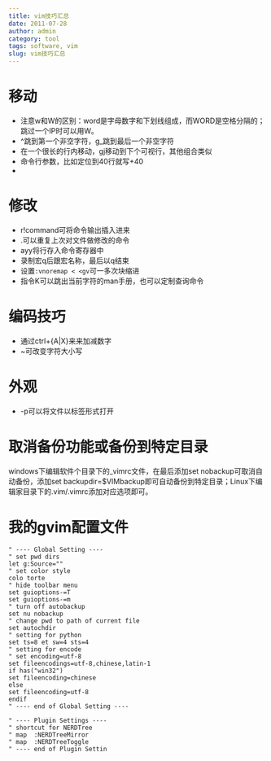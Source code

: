 ```yaml
---
title: vim技巧汇总
date: 2011-07-28
author: admin
category: tool
tags: software, vim
slug: vim技巧汇总
---
```


移动
====

-   注意w和W的区别：word是字母数字和下划线组成，而WORD是空格分隔的；跳过一个IP时可以用W。
-   \^跳到第一个非空字符，g\_跳到最后一个非空字符
-   在一个很长的行内移动，gj移动到下个可视行，其他组合类似
-   命令行参数，比如定位到40行就写+40
-   

修改
====

-   r!command可将命令输出插入进来
-   .可以重复上次对文件做修改的命令
-   ayy将行存入命令寄存器中
-   录制宏q后跟宏名称，最后以q结束
-   设置`:vnoremap < <gv`可一多次块缩进
-   指令K可以跳出当前字符的man手册，也可以定制查询命令

编码技巧
========

-   通过ctrl+{A|X}来来加减数字
-   \~可改变字符大小写

外观
====

-   -p可以将文件以标签形式打开

取消备份功能或备份到特定目录
============================

windows下编辑软件个目录下的\_vimrc文件，在最后添加set
nobackup可取消自动备份，添加set
backupdir=\$VIMbackup即可自动备份到特定目录；Linux下编辑家目录下的.vim/.vimrc添加对应选项即可。

我的gvim配置文件
================

    " ---- Global Setting ----
    " set pwd dirs
    let g:Source=""
    " set color style
    colo torte 
    " hide toolbar menu
    set guioptions-=T
    set guioptions-=m
    " turn off autobackup
    set nu nobackup
    " change pwd to path of current file
    set autochdir
    " setting for python
    set ts=8 et sw=4 sts=4
    " setting for encode
    " set encoding=utf-8
    set fileencodings=utf-8,chinese,latin-1
    if has("win32")
    set fileencoding=chinese
    else
    set fileencoding=utf-8
    endif
    " ---- end of Global Setting ----

    " ---- Plugin Settings ----
    " shortcut for NERDTree
    " map  :NERDTreeMirror
    " map  :NERDTreeToggle
    " ---- end of Plugin Settin
